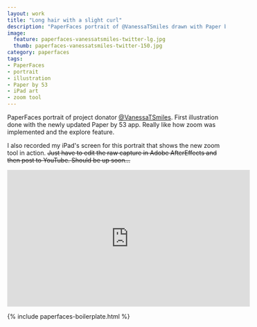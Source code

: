 ```yaml
---
layout: work
title: "Long hair with a slight curl"
description: "PaperFaces portrait of @VanessaTSmiles drawn with Paper by 53 on an iPad."
image: 
  feature: paperfaces-vanessatsmiles-twitter-lg.jpg
  thumb: paperfaces-vanessatsmiles-twitter-150.jpg
category: paperfaces
tags: 
- PaperFaces
- portrait
- illustration
- Paper by 53
- iPad art
- zoom tool
---
```


PaperFaces portrait of project donator [@VanessaTSmiles](http://twitter.com/VanessaTSmiles). First illustration done with the newly updated Paper by 53 app. Really like how zoom was implemented and the explore feature.

I also recorded my iPad's screen for this portrait that shows the new zoom tool in action. <del>Just have to edit the raw capture in Adobe AfterEffects and then post to YouTube. Should be up soon...</del>

<iframe width="560" height="315" src="http://www.youtube.com/embed/PWf4WUoMXwg" frameborder="0"> </iframe>

{% include paperfaces-boilerplate.html %}